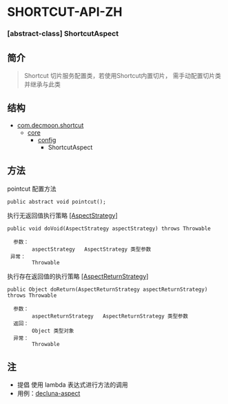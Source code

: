 # SHORTCUT-API-ZH

### [abstract-class] ShortcutAspect


简介
-
> Shortcut 切片服务配置类，若使用Shortcut内置切片，
需手动配置切片类并继承与此类

结构
-
+ [com.decmoon.shortcut](API-zh.md)
    + [core](package-core-zh.md)
        + [config](package-config-zh.md)
            + ShortcutAspect

方法
-
pointcut 配置方法
```` 
public abstract void pointcut();
````
执行无返回值执行策略   [[AspectStrategy]](interface-AspectStrategy-zh.md)
```` 
public void doVoid(AspectStrategy aspectStrategy) throws Throwable

  参数：
        aspectStrategy   AspectStrategy 类型参数
 异常：
        Throwable       
````
执行存在返回值的执行策略  [[AspectReturnStrategy]](interface-AspectReturnStrategy-zh.md)
```` 
public Object doReturn(AspectReturnStrategy aspectReturnStrategy) throws Throwable 
    
  参数：
        aspectReturnStrategy   AspectReturnStrategy 类型参数
  返回：
        Object 类型对象    
  异常：
        Throwable    
````

注
-
+ 提倡 使用 lambda 表达式进行方法的调用
+ 用例：[decluna-aspect](https://github.com/Decmoon/decluna/blob/master/src/main/java/com/decmoon/decluna/config/DecLunaAspect.java)